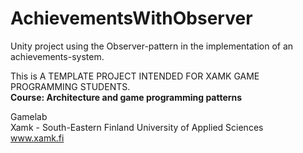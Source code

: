 # AchievementsWithObserver
Unity project using the Observer-pattern in the implementation of an achievements-system. 

This is A TEMPLATE PROJECT INTENDED FOR XAMK GAME PROGRAMMING STUDENTS.<br/>
<b>Course: Architecture and game programming patterns</b><br/>

Gamelab<br/>
Xamk - South-Eastern Finland University of Applied Sciences<br/>
<a href="https://www.xamk.fi">www.xamk.fi</a>
